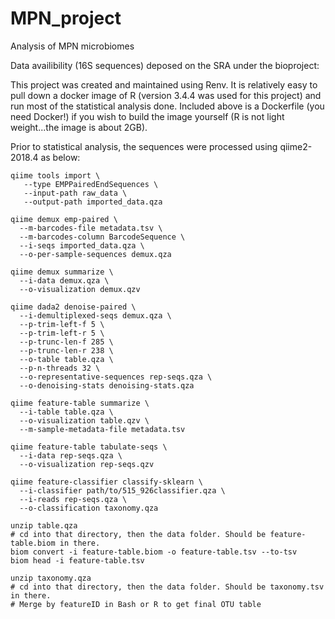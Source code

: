 # MPN_project
 Analysis of MPN microbiomes

Data availibility (16S sequences) deposed on the SRA under the bioproject: 

This project was created and maintained using Renv. It is relatively easy to pull down a docker image of R (version 3.4.4 was used for this project) and run most of the statistical analysis done. Included above is a Dockerfile (you need Docker!) if you wish to build the image yourself (R is not light weight...the image is about 2GB).

Prior to statistical analysis, the sequences were processed using qiime2-2018.4 as below:

```
qiime tools import \
   --type EMPPairedEndSequences \
   --input-path raw_data \
   --output-path imported_data.qza

qiime demux emp-paired \
  --m-barcodes-file metadata.tsv \
  --m-barcodes-column BarcodeSequence \
  --i-seqs imported_data.qza \
  --o-per-sample-sequences demux.qza

qiime demux summarize \
  --i-data demux.qza \
  --o-visualization demux.qzv

qiime dada2 denoise-paired \
  --i-demultiplexed-seqs demux.qza \
  --p-trim-left-f 5 \
  --p-trim-left-r 5 \
  --p-trunc-len-f 285 \
  --p-trunc-len-r 238 \
  --o-table table.qza \
  --p-n-threads 32 \
  --o-representative-sequences rep-seqs.qza \
  --o-denoising-stats denoising-stats.qza

qiime feature-table summarize \
  --i-table table.qza \
  --o-visualization table.qzv \
  --m-sample-metadata-file metadata.tsv

qiime feature-table tabulate-seqs \
  --i-data rep-seqs.qza \
  --o-visualization rep-seqs.qzv

qiime feature-classifier classify-sklearn \
  --i-classifier path/to/515_926classifier.qza \
  --i-reads rep-seqs.qza \
  --o-classification taxonomy.qza

unzip table.qza 
# cd into that directory, then the data folder. Should be feature-table.biom in there.
biom convert -i feature-table.biom -o feature-table.tsv --to-tsv
biom head -i feature-table.tsv

unzip taxonomy.qza
# cd into that directory, then the data folder. Should be taxonomy.tsv in there.
# Merge by featureID in Bash or R to get final OTU table
```
